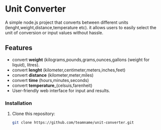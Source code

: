 # Unit Converter
A simple node.js project that converts between different units (lenght,weight,distance,temperature etc). it allows users to easily select the unit of conversion  or input values without hassle. 
## Features
- convert **weight** (kilograms,pounds,grams,ounces,gallons (weight for liquid), litres).
- convert **lenght** (kilometer,centimeter,meters,inches,feet)
- convert **distance** (kilometer,meter,miles)
- convert **time** (hours,minutes,seconds)  
- convert **temperature**_(celsuis,farenheit)
- User-friendly web interface for input and results.
 ### Installation

1. Clone this repository:
   ```bash
   git clone https://github.com/teamname/unit-converter.git

